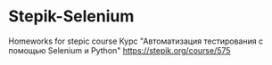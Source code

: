 # Stepik-Selenium
Homeworks for stepic course
Курс "Автоматизация тестирования с помощью Selenium и Python"
https://stepik.org/course/575
